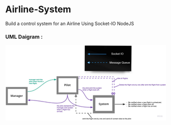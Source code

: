 # **Airline-System**
Build a control system for an Airline Using Socket-IO NodeJS

### **UML Daigram :**
![](./img/UML%20airlineSystem.jpg)
